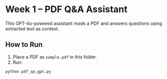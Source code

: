 # Week 1 – PDF Q&A Assistant

This GPT-4o-powered assistant reads a PDF and answers questions using extracted text as context.

## How to Run

1. Place a PDF as `sample.pdf` in this folder.
2. Run:
```bash
python pdf_qa_gpt.py